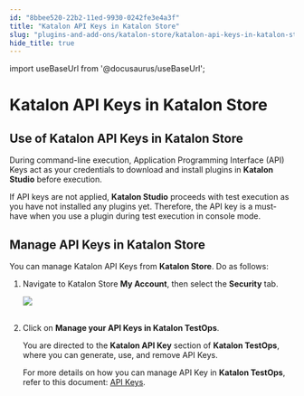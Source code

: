 ```yaml
---
id: "8bbee520-22b2-11ed-9930-0242fe3e4a3f"
title: "Katalon API Keys in Katalon Store"
slug: "plugins-and-add-ons/katalon-store/katalon-api-keys-in-katalon-store"
hide_title: true
---
```

import useBaseUrl from '@docusaurus/useBaseUrl';


# <a id="id_API-key-settings" class="anchor_top_offset"/><a id="ariaid-title1" class="anchor_top_offset"/>Katalon API Keys in <span xmlns="http://www.w3.org/1999/xhtml" className="ph">Katalon Store</span> 


## <a id="id_1" class="anchor_top_offset"/>Use of Katalon API Keys in <span xmlns="http://www.w3.org/1999/xhtml" className="ph">Katalon Store</span> 

<p xmlns="http://www.w3.org/1999/xhtml" className="p">During command-line execution, Application Programming Interface   (API) Keys act as your credentials to download and install plugins   in <strong className="ph b">Katalon Studio</strong> before execution.</p> 
<p xmlns="http://www.w3.org/1999/xhtml" className="p">If API keys are not applied, <strong className="ph b">Katalon Studio</strong>   proceeds with test execution as you have not installed any plugins   yet. Therefore, the API key is a must-have when you use a plugin   during test execution in console mode.</p> 

## <a id="id_2" class="anchor_top_offset"/>Manage API Keys in <span xmlns="http://www.w3.org/1999/xhtml" className="ph">Katalon Store</span> 

<p xmlns="http://www.w3.org/1999/xhtml" className="p">You can manage Katalon API Keys from <strong className="ph b"><span className="ph">Katalon Store</span></strong>. Do as follows:</p> 
<ol xmlns="http://www.w3.org/1999/xhtml" className="ol"><li className="li">     <p className="p">Navigate to Katalon Store <strong className="ph b">My Account</strong>, then select the <strong className="ph b">Security</strong> tab.</p>     <p className="p"> <img className="image" src={useBaseUrl("https://github.com/katalon-studio/docs-images/raw/master/katalon-store/docs/user/K.S.E-8.3.0-api_key_settings.png")} /><br /><br />     </p>   </li><li className="li"><p className="p">Click on <strong className="ph b">Manage your API Keys in Katalon TestOps</strong>.</p><p className="p">You are directed to the <strong className="ph b">Katalon API Key</strong> section of <strong className="ph b">Katalon TestOps</strong>, where you can generate, use, and remove API Keys. </p>For more details on how you can manage API Key in <strong className="ph b">Katalon TestOps</strong>, refer to this document: <a className="xref" href="/docs/administer/settings/katalon-api-key-in-katalon-testops">API Keys</a>. </li></ol> 

